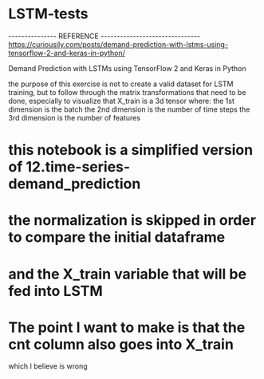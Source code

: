 # LSTM-tests

--------------- REFERENCE -------------------------------
https://curiousily.com/posts/demand-prediction-with-lstms-using-tensorflow-2-and-keras-in-python/

Demand Prediction with LSTMs using TensorFlow 2 and Keras in Python

the purpose of this exercise is not to create a valid dataset for
LSTM training, but to follow through the matrix transformations that need to be done,
especially to visualize that X_train is a 3d tensor where:
the 1st dimension is the batch
the 2nd dimension is the number of time steps
the 3rd dimension is the number of features

# this notebook is a simplified version of 12.time-series-demand_prediction
# the normalization is skipped in order to compare the initial dataframe 
# and the X_train variable that will be fed into LSTM
#
# The point I want to make is that the cnt column also goes into X_train
which I believe is wrong
